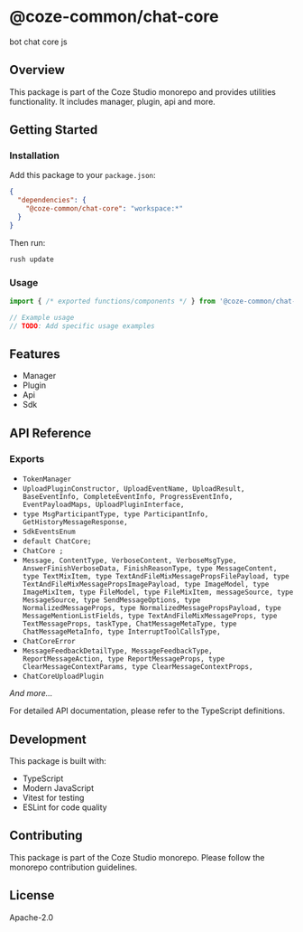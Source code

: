 # @coze-common/chat-core

bot chat core js

## Overview

This package is part of the Coze Studio monorepo and provides utilities functionality. It includes manager, plugin, api and more.

## Getting Started

### Installation

Add this package to your `package.json`:

```json
{
  "dependencies": {
    "@coze-common/chat-core": "workspace:*"
  }
}
```

Then run:

```bash
rush update
```

### Usage

```typescript
import { /* exported functions/components */ } from '@coze-common/chat-core';

// Example usage
// TODO: Add specific usage examples
```

## Features

- Manager
- Plugin
- Api
- Sdk

## API Reference

### Exports

- `TokenManager`
- `UploadPluginConstructor,
  UploadEventName,
  UploadResult,
  BaseEventInfo,
  CompleteEventInfo,
  ProgressEventInfo,
  EventPayloadMaps,
  UploadPluginInterface,`
- `type MsgParticipantType,
  type ParticipantInfo,
  GetHistoryMessageResponse,`
- `SdkEventsEnum`
- `default ChatCore;`
- `ChatCore ;`
- `Message,
  ContentType,
  VerboseContent,
  VerboseMsgType,
  AnswerFinishVerboseData,
  FinishReasonType,
  type MessageContent,
  type TextMixItem,
  type TextAndFileMixMessagePropsFilePayload,
  type TextAndFileMixMessagePropsImagePayload,
  type ImageModel,
  type ImageMixItem,
  type FileModel,
  type FileMixItem,
  messageSource,
  type MessageSource,
  type SendMessageOptions,
  type NormalizedMessageProps,
  type NormalizedMessagePropsPayload,
  type MessageMentionListFields,
  type TextAndFileMixMessageProps,
  type TextMessageProps,
  taskType,
  ChatMessageMetaType,
  type ChatMessageMetaInfo,
  type InterruptToolCallsType,`
- `ChatCoreError`
- `MessageFeedbackDetailType,
  MessageFeedbackType,
  ReportMessageAction,
  type ReportMessageProps,
  type ClearMessageContextParams,
  type ClearMessageContextProps,`
- `ChatCoreUploadPlugin`

*And more...*

For detailed API documentation, please refer to the TypeScript definitions.

## Development

This package is built with:

- TypeScript
- Modern JavaScript
- Vitest for testing
- ESLint for code quality

## Contributing

This package is part of the Coze Studio monorepo. Please follow the monorepo contribution guidelines.

## License

Apache-2.0
